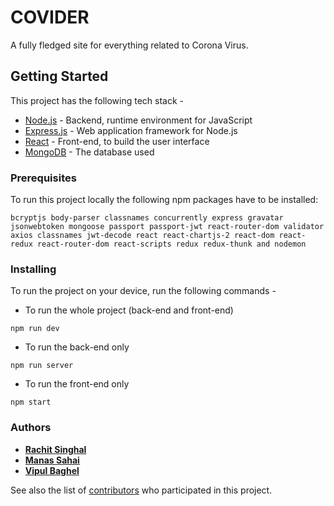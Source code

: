 # COVIDER
A fully fledged site for everything related to Corona Virus.

## Getting Started
This project has the following tech stack - 
* [Node.js](https://nodejs.org/) - Backend, runtime environment for JavaScript
* [Express.js](https://expressjs.com/) - Web application framework for Node.js
* [React](https://reactjs.org/) - Front-end, to build the user interface
* [MongoDB](https://www.mongodb.com/) - The database used

### Prerequisites
To run this project locally the following npm packages have to be installed:
```
bcryptjs body-parser classnames concurrently express gravatar jsonwebtoken mongoose passport passport-jwt react-router-dom validator axios classnames jwt-decode react react-chartjs-2 react-dom react-redux react-router-dom react-scripts redux redux-thunk and nodemon
```


### Installing
To run the project on your device, run the following commands -
* To run the whole project (back-end and front-end)
```
npm run dev
```
* To run the back-end only
```
npm run server
```
* To run the front-end only
```
npm start
```

### Authors
* [**Rachit Singhal**](https://github.com/rachitsmrh)
* [**Manas Sahai**](https://github.com/manas03)
* [**Vipul Baghel**](https://github.com/V-gpu)

See also the list of [contributors](https://github.com/rachitsmrh/COVID19/graphs/contributors) who participated in this project.


